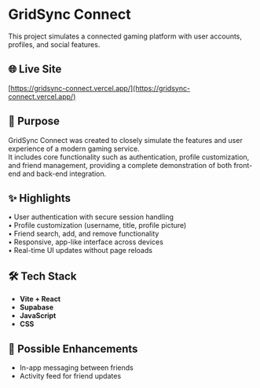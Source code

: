 # GridSync Connect  
This project simulates a connected gaming platform with user accounts, profiles, and social features.

## 🌐 Live Site  
[https://gridsync-connect.vercel.app/](https://gridsync-connect.vercel.app/) <!-- Replace with your live site link -->

## 🎯 Purpose  
GridSync Connect was created to closely simulate the features and user experience of a modern gaming service.  
It includes core functionality such as authentication, profile customization, and friend management, providing a complete demonstration of both front-end and back-end integration.

## ✨ Highlights  
• User authentication with secure session handling  
• Profile customization (username, title, profile picture)  
• Friend search, add, and remove functionality  
• Responsive, app-like interface across devices  
• Real-time UI updates without page reloads  

## 🛠 Tech Stack  
- **Vite + React**
- **Supabase**
- **JavaScript**
- **CSS**

## 📌 Possible Enhancements  
- In-app messaging between friends  
- Activity feed for friend updates

